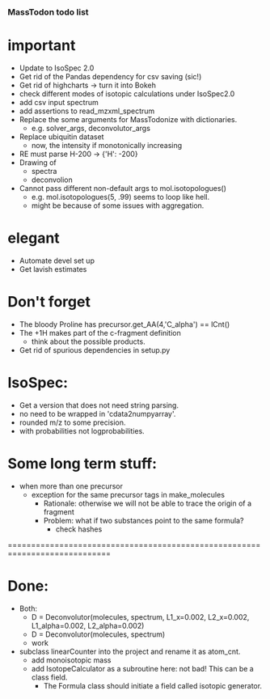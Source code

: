 ### MassTodon todo list

# important
* Update to IsoSpec 2.0
* Get rid of the Pandas dependency for csv saving (sic!)
* Get rid of highcharts -> turn it into Bokeh
* check different modes of isotopic calculations under IsoSpec2.0
* add csv input spectrum
* add assertions to read_mzxml_spectrum
* Replace the some arguments for MassTodonize with dictionaries.
    * e.g. solver_args, deconvolutor_args
* Replace ubiquitin dataset
    * now, the intensity if monotonically increasing
* RE must parse H-200 -> {'H': -200}
* Drawing of
    * spectra
    * deconvolion
* Cannot pass different non-default args to mol.isotopologues()
    * e.g. mol.isotopologues(5, .99) seems to loop like hell.
    * might be because of some issues with aggregation.

# elegant
* Automate devel set up
* Get lavish estimates

# Don't forget
* The bloody Proline has precursor.get_AA(4,'C_alpha') == lCnt()
* The +1H makes part of the c-fragment definition
    * think about the possible products.
* Get rid of spurious dependencies in setup.py

# IsoSpec:
* Get a version that does not need string parsing.
* no need to be wrapped in 'cdata2numpyarray'.
* rounded m/z to some precision.
* with probabilities not logprobabilities.



# Some long term stuff:
* when more than one precursor
    * exception for the same precursor tags in make_molecules
        * Rationale: otherwise we will not be able to trace the origin of a fragment
        * Problem: what if two substances point to the same formula?
            * check hashes



============================================================================
# Done:
* Both:
    * D = Deconvolutor(molecules, spectrum, L1_x=0.002, L2_x=0.002, L1_alpha=0.002, L2_alpha=0.002)
    * D = Deconvolutor(molecules, spectrum)
    * work
* subclass linearCounter into the project and rename it as atom_cnt.
    * add monoisotopic mass
    * add IsotopeCalculator as a subroutine here: not bad! This can be a class field.
        * The Formula class should initiate a field called isotopic generator.